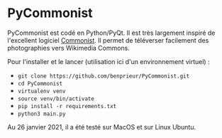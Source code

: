 # PyCommonist

PyCommonist est codé en Python/PyQt. Il est très largement inspiré de l'excellent logiciel [Commonist](https://commons.wikimedia.org/wiki/Commons:Commonist/fr). Il permet de téléverser facilement des photographies vers Wikimedia Commons.

Pour l'installer et le lancer (utilisation ici d'un environnement virtuel) :
* `git clone https://github.com/benprieur/PyCommonist.git`
* `cd PyCommonist`
* `virtualenv venv`
* `source venv/bin/activate`
* `pip install -r requirements.txt`
* `python3 main.py`

Au 26 janvier 2021, il a été testé sur MacOS et sur Linux Ubuntu.
